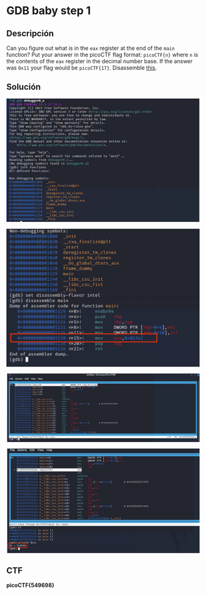 # GDB baby step 1

## Descripción

Can you figure out what is in the `eax` register at the end of the `main`
function? Put your answer in the picoCTF flag format: `picoCTF{n}` where `n` is the contents of the `eax` register in the decimal number base. If the answer was `0x11` your flag would be `picoCTF{17}`.
Disassemble [this](https://artifacts.picoctf.net/c/512/debugger0_a).

## Solución

![Untitled](GDB%20baby%20step%201%2019f64e53af0445cf88dd74dcb5207f82/Untitled.png)

![Untitled](GDB%20baby%20step%201%2019f64e53af0445cf88dd74dcb5207f82/Untitled%201.png)

![Untitled](GDB%20baby%20step%201%2019f64e53af0445cf88dd74dcb5207f82/Untitled%202.png)

![Untitled](GDB%20baby%20step%201%2019f64e53af0445cf88dd74dcb5207f82/Untitled%203.png)

## CTF

**picoCTF{549698}**